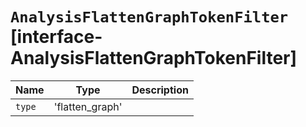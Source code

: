 # `AnalysisFlattenGraphTokenFilter` [interface-AnalysisFlattenGraphTokenFilter]

| Name | Type | Description |
| - | - | - |
| `type` | 'flatten_graph' | &nbsp; |
